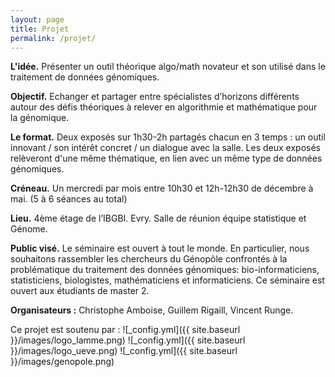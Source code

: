 ```yaml
---
layout: page
title: Projet
permalink: /projet/
---
```


**L'idée.** Présenter un outil théorique algo/math novateur et son utilisé dans le traitement de données génomiques.

**Objectif.** Echanger et partager entre spécialistes d’horizons différents autour des défis théoriques à relever en algorithmie et mathématique pour la génomique.

**Le format.** Deux exposés sur 1h30-2h partagés chacun en 3 temps : un outil innovant / son intérêt concret / un dialogue avec la salle. Les deux exposés relèveront d'une même thématique, en lien avec un même type de données génomiques.

**Créneau.** Un mercredi par mois entre 10h30 et 12h-12h30 de décembre à mai. (5 à 6 séances au total)

**Lieu.**  4ème étage de l’IBGBI. Evry. Salle de réunion équipe statistique et Génome.

**Public visé.** Le séminaire est ouvert à tout le monde. En particulier, nous souhaitons rassembler les chercheurs du Génopôle confrontés à la problématique du traitement des données génomiques: bio-informaticiens, statisticiens, biologistes, mathématiciens et informaticiens. Ce séminaire est ouvert aux étudiants de master 2.

**Organisateurs :** Christophe Amboise, Guillem Rigaill, Vincent Runge.

Ce projet est soutenu par :
![_config.yml]({{ site.baseurl }}/images/logo_lamme.png)
![_config.yml]({{ site.baseurl }}/images/logo_ueve.png)
![_config.yml]({{ site.baseurl }}/images/genopole.png)
